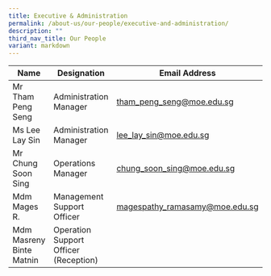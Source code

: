 ```yaml
---
title: Executive & Administration
permalink: /about-us/our-people/executive-and-administration/
description: ""
third_nav_title: Our People
variant: markdown
---
```

| Name | Designation | Email Address |
|---|---|---|
| Mr Tham Peng Seng | Administration Manager | [tham_peng_seng@moe.edu.sg](mailto:tham_peng_seng@moe.edu.sg) |
| Ms Lee Lay Sin | Administration Manager | [lee_lay_sin@moe.edu.sg](mailto:lee_lay_sin@moe.edu.sg) |
| Mr Chung Soon Sing | Operations Manager | [chung_soon_sing@moe.edu.sg](mailto:chung_soon_sing@moe.edu.sg) |
| Mdm Mages R. | Management Support Officer | [magespathy_ramasamy@moe.edu.sg](mailto:magespathy_ramasamy@moe.edu.sg) |  |
| Mdm Masreny Binte Matnin | Operation Support Officer (Reception) |  |